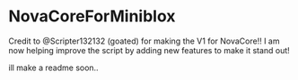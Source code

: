 # NovaCoreForMiniblox
Credit to @Scripter132132 (goated) for making the V1 for NovaCore!! I am now helping improve the script by adding new features to make it stand out!

ill make a readme soon..

